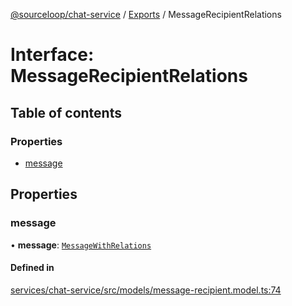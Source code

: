 [@sourceloop/chat-service](../README.md) / [Exports](../modules.md) / MessageRecipientRelations

# Interface: MessageRecipientRelations

## Table of contents

### Properties

- [message](MessageRecipientRelations.md#message)

## Properties

### message

• **message**: [`MessageWithRelations`](../modules.md#messagewithrelations)

#### Defined in

[services/chat-service/src/models/message-recipient.model.ts:74](https://github.com/sourcefuse/loopback4-microservice-catalog/blob/a84fe677/services/chat-service/src/models/message-recipient.model.ts#L74)

